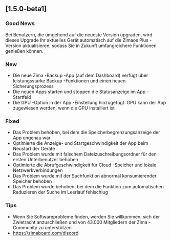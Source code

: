## [1.5.0-beta1]
### Good News
Bei Benutzern, die umgehend auf die neueste Version upgraden, wird dieses Upgrade Ihr aktuelles Gerät automatisch auf die Zimaos Plus -Version aktualisieren, sodass Sie in Zukunft umfangreichere Funktionen genießen können.
### New
- Die neue Zima -Backup -App (auf dem Dashboard) verfügt über leistungsstarke Backup -Funktionen und einen neuen Sicherungsprozess
- Die neuen Apps starten und stoppen die Statusanzeige im App -Startfeld
- Die GPU -Option in der App -Einstellung hinzugefügt. GPU kann der App zugewiesen werden, wenn die GPU installiert ist
### Fixed
- Das Problem behoben, bei dem die Speicherbegrenzungsanzeige der App ungenau war
- Optimierte die Anzeige- und Startgeschwindigkeit der App beim Neustart der Geräte
- Das Problem wurde mit falschem Dateizuschreibungsordner für den ersten Unterbenutzer behoben
- Optimierte die Abrufgeschwindigkeit für Cloud -Speicher und lokale Netzwerkverbindungen
- Das Problem wurde mit der Suchfunktion abnormal konsumierender Speicher behoben
- Das Problem wurde behoben, bei dem die Funktion zum automatischen Reduzieren der Suche im Leerlauf fehlschlug
### Tips
- Wenn Sie Softwareprobleme finden, werden Sie willkommen, sich der Zwietracht anzuschließen und von 43.000 Mitgliedern der Zima -Community zu unterstützen
- <a href = "https://zimaboard.com/discord" target = "_ leer" style = "color: blau"> https://zimaboard.com/discord </a>

